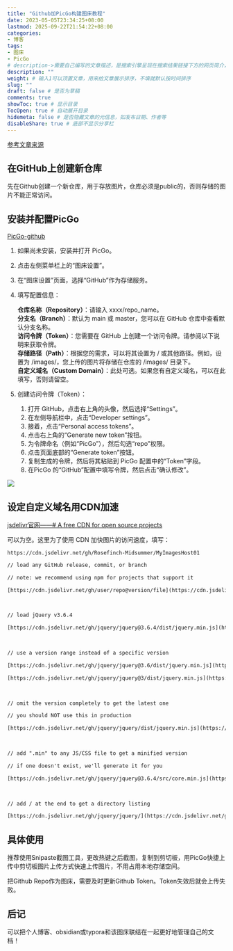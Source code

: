 ```yaml
---
title: "Github加PicGo构建图床教程"
date: 2023-05-05T23:34:25+08:00
lastmod: 2025-09-22T21:54:22+08:00
categories:
- 博客
tags:
- 图床
- PicGo
# description->需要自己编写的文章描述，是搜索引擎呈现在搜索结果链接下方的网页简介，建议设置
description: ""
weight: # 输入1可以顶置文章，用来给文章展示排序，不填就默认按时间排序
slug: ""
draft: false # 是否为草稿
comments: true
showToc: true # 显示目录
TocOpen: true # 自动展开目录
hidemeta: false # 是否隐藏文章的元信息，如发布日期、作者等
disableShare: true # 底部不显示分享栏
---
```



[参考文章来源](https://www.cnblogs.com/maluyelang/p/17253594.html)

## 在GitHub上创建新仓库

先在Github创建一个新仓库，用于存放图片，仓库必须是public的，否则存储的图片不能正常访问。

## 安装并配置PicGo

[PicGo-github](https://github.com/Molunerfinn/PicGo)

1.  如果尚未安装，安装并打开 PicGo。
    
2.  点击左侧菜单栏上的“图床设置”。
    
3.  在“图床设置”页面，选择“GitHub”作为存储服务。
    
4.  填写配置信息：
    
    **仓库名称（Repository）**：请输入 xxxx/repo_name。  
    **分支名（Branch）**：默认为 main 或 master，您可以在 GitHub 仓库中查看默认分支名称。  
    **访问令牌（Token）**：您需要在 GitHub 上创建一个访问令牌。请参阅以下说明来获取令牌。  
    **存储路径（Path）**：根据您的需求，可以将其设置为 / 或其他路径。例如，设置为 /images/，您上传的图片将存储在仓库的 /images/ 目录下。  
    **自定义域名（Custom Domain）**：此处可选。如果您有自定义域名，可以在此填写，否则请留空。
    
5.  创建访问令牌（Token）：
    
    1.  打开 GitHub，点击右上角的头像，然后选择“Settings”。
    2.  在左侧导航栏中，点击“Developer settings”。
    3.  接着，点击“Personal access tokens”。
    4.  点击右上角的“Generate new token”按钮。
    5.  为令牌命名（例如“PicGo”），然后勾选“repo”权限。
    6.  点击页面底部的“Generate token”按钮。
    7.  复制生成的令牌，然后将其粘贴到 PicGo 配置中的“Token”字段。
    8.  在PicGo 的“GitHub”配置中填写令牌，然后点击“确认修改”。

![](https://cdn.jsdelivr.net/gh/Rosefinch-Midsummer/MyImagesHost01/img/20230505231534.png)

## 设定自定义域名用CDN加速

[jsdelivr官网——# A free CDN for open source projects](https://www.jsdelivr.com/)

可以为空。这里为了使用 CDN 加快图片的访问速度，填写：

`https://cdn.jsdelivr.net/gh/Rosefinch-Midsummer/MyImagesHost01`


```txt
// load any GitHub release, commit, or branch

// note: we recommend using npm for projects that support it

[https://cdn.jsdelivr.net/gh/user/repo@version/file](https://cdn.jsdelivr.net/gh/user/repo@version/file)

  

// load jQuery v3.6.4

[https://cdn.jsdelivr.net/gh/jquery/jquery@3.6.4/dist/jquery.min.js](https://cdn.jsdelivr.net/gh/jquery/jquery@3.6.4/dist/jquery.min.js)

  

// use a version range instead of a specific version

[https://cdn.jsdelivr.net/gh/jquery/jquery@3.6/dist/jquery.min.js](https://cdn.jsdelivr.net/gh/jquery/jquery@3.6/dist/jquery.min.js)

[https://cdn.jsdelivr.net/gh/jquery/jquery@3/dist/jquery.min.js](https://cdn.jsdelivr.net/gh/jquery/jquery@3/dist/jquery.min.js)

  

// omit the version completely to get the latest one

// you should NOT use this in production

[https://cdn.jsdelivr.net/gh/jquery/jquery/dist/jquery.min.js](https://cdn.jsdelivr.net/gh/jquery/jquery/dist/jquery.min.js)

  

// add ".min" to any JS/CSS file to get a minified version

// if one doesn't exist, we'll generate it for you

[https://cdn.jsdelivr.net/gh/jquery/jquery@3.6.4/src/core.min.js](https://cdn.jsdelivr.net/gh/jquery/jquery@3.6.4/src/core.min.js)

  

// add / at the end to get a directory listing

[https://cdn.jsdelivr.net/gh/jquery/jquery/](https://cdn.jsdelivr.net/gh/jquery/jquery/)

```

## 具体使用

推荐使用Snipaste截图工具，更改热键之后截图，复制到剪切板，用PicGo快捷上传中剪切板图片上传方式快速上传图片，不用占用本地存储空间。

把Github Repo作为图床，需要及时更新Github Token。Token失效后就会上传失败。


## 后记

可以把个人博客、obsidian或typora和该图床联结在一起更好地管理自己的文档！



